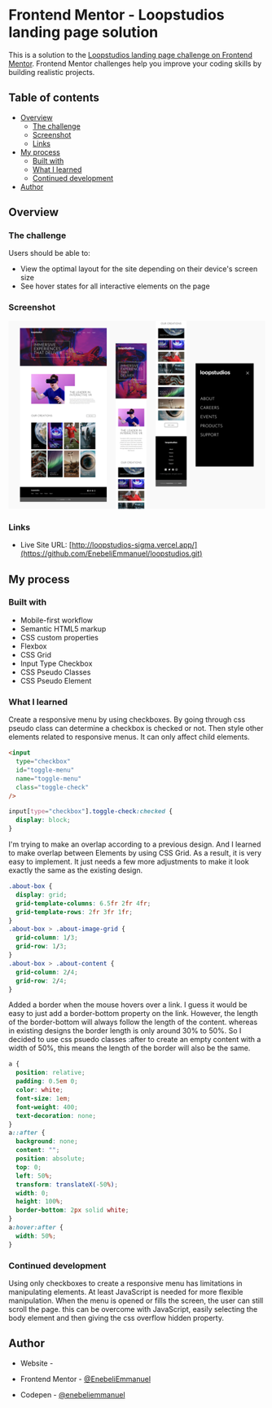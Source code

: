 # Frontend Mentor - Loopstudios landing page solution

This is a solution to the [Loopstudios landing page challenge on Frontend Mentor](https://www.frontendmentor.io/challenges/loopstudios-landing-page-N88J5Onjw). Frontend Mentor challenges help you improve your coding skills by building realistic projects.

## Table of contents

- [Overview](#overview)
  - [The challenge](#the-challenge)
  - [Screenshot](#screenshot)
  - [Links](#links)
- [My process](#my-process)
  - [Built with](#built-with)
  - [What I learned](#what-i-learned)
  - [Continued development](#continued-development)
- [Author](#author)

## Overview

### The challenge

Users should be able to:

- View the optimal layout for the site depending on their device's screen size
- See hover states for all interactive elements on the page

### Screenshot

![Web Capture Preview](./screenshot/Capture-Preview.png)

### Links

- Live Site URL: [http://loopstudios-sigma.vercel.app/](https://github.com/EnebeliEmmanuel/loopstudios.git)

## My process

### Built with

- Mobile-first workflow
- Semantic HTML5 markup
- CSS custom properties
- Flexbox
- CSS Grid
- Input Type Checkbox
- CSS Pseudo Classes
- CSS Pseudo Element

### What I learned

Create a responsive menu by using checkboxes. By going through css pseudo class can determine a checkbox is checked or not. Then style other elements related to responsive menus. It can only affect child elements.

```html
<input
  type="checkbox"
  id="toggle-menu"
  name="toggle-menu"
  class="toggle-check"
/>
```

```css
input[type="checkbox"].toggle-check:checked {
  display: block;
}
```

I'm trying to make an overlap according to a previous design. And I learned to make overlap between Elements by using CSS Grid. As a result, it is very easy to implement. It just needs a few more adjustments to make it look exactly the same as the existing design.

```css
.about-box {
  display: grid;
  grid-template-columns: 6.5fr 2fr 4fr;
  grid-template-rows: 2fr 3fr 1fr;
}
.about-box > .about-image-grid {
  grid-column: 1/3;
  grid-row: 1/3;
}
.about-box > .about-content {
  grid-column: 2/4;
  grid-row: 2/4;
}
```

Added a border when the mouse hovers over a link. I guess it would be easy to just add a border-bottom property on the link. However, the length of the border-bottom will always follow the length of the content. whereas in existing designs the border length is only around 30% to 50%. So I decided to use css psuedo classes :after to create an empty content with a width of 50%, this means the length of the border will also be the same.

```css
a {
  position: relative;
  padding: 0.5em 0;
  color: white;
  font-size: 1em;
  font-weight: 400;
  text-decoration: none;
}
a::after {
  background: none;
  content: "";
  position: absolute;
  top: 0;
  left: 50%;
  transform: translateX(-50%);
  width: 0;
  height: 100%;
  border-bottom: 2px solid white;
}
a:hover:after {
  width: 50%;
}
```

### Continued development

Using only checkboxes to create a responsive menu has limitations in manipulating elements. At least JavaScript is needed for more flexible manipulation. When the menu is opened or fills the screen, the user can still scroll the page. this can be overcome with JavaScript, easily selecting the body element and then giving the css overflow hidden property.

## Author

- Website - [](https://github.com/EnebeliEmmanuel/loopstudios.git)
- Frontend Mentor - [@EnebeliEmmanuel](https://www.frontendmentor.io/profile/EnebeliEmmanuel)

- Codepen - [@enebeliemmanuel](https://codepen.io/enebeliemmanuel)
